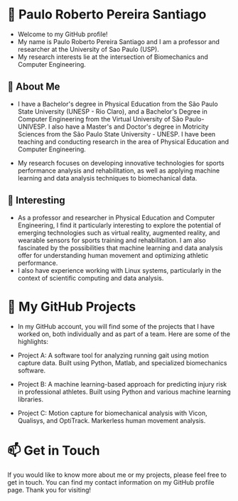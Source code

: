 # 👋 Paulo Roberto Pereira Santiago
- Welcome to my GitHub profile!
- My name is Paulo Roberto Pereira Santiago and I am a professor and researcher at the University of Sao Paulo (USP).
- My research interests lie at the intersection of Biomechanics and Computer Engineering.

## 🧐 About Me
- I have a Bachelor's degree in Physical Education from the São Paulo State University (UNESP - Rio Claro), and a Bachelor's Degree in Computer Engineering from the Virtual University of São Paulo-UNIVESP. I also have a Master's and Doctor's degree in Motricity Sciences from the São Paulo State University - UNESP. I have been teaching and conducting research in the area of Physical Education and Computer Engineering.

- My research focuses on developing innovative technologies for sports performance analysis and rehabilitation, as well as applying machine learning and data analysis techniques to biomechanical data.

## 🤔 Interesting
- As a professor and researcher in Physical Education and Computer Engineering, I find it particularly interesting to explore the potential of emerging technologies such as virtual reality, augmented reality, and wearable sensors for sports training and rehabilitation. I am also fascinated by the possibilities that machine learning and data analysis offer for understanding human movement and optimizing athletic performance.
- I also have experience working with Linux systems, particularly in the context of scientific computing and data analysis.


# 🔭 My GitHub Projects
- In my GitHub account, you will find some of the projects that I have worked on, both individually and as part of a team. Here are some of the highlights:

* Project A: A software tool for analyzing running gait using motion capture data. Built using Python, Matlab, and specialized biomechanics software.

* Project B: A machine learning-based approach for predicting injury risk in professional athletes. Built using Python and various machine learning libraries.

* Project C: Motion capture for biomechanical analysis with Vicon, Qualisys, and OptiTrack. Markerless human movement analysis.

# 📫 Get in Touch
If you would like to know more about me or my projects, please feel free to get in touch. You can find my contact information on my GitHub profile page. Thank you for visiting!
